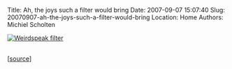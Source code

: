 Title: Ah, the joys such a filter would bring
Date: 2007-09-07 15:07:40
Slug: 20070907-ah-the-joys-such-a-filter-would-bring
Location: Home
Authors: Michiel Scholten

<div class="content-image"><div><a href="http://nodwick.humor.gamespy.com/ffn/index.php?date=2007-09-05"><img src="http://aquariusoft.org/~mbscholt/images/content/2007-09-05_ffn_scaled.jpg" alt="Weirdspeak filter" title="Weirdspeak filter" /></a></div></div>
<br style="clear: both;" />

<p>[<a href="http://nodwick.humor.gamespy.com/ffn/index.php?date=2007-09-05">source</a>]</p>